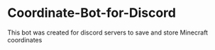 # Coordinate-Bot-for-Discord
This bot was created for discord servers to save and store Minecraft coordinates
